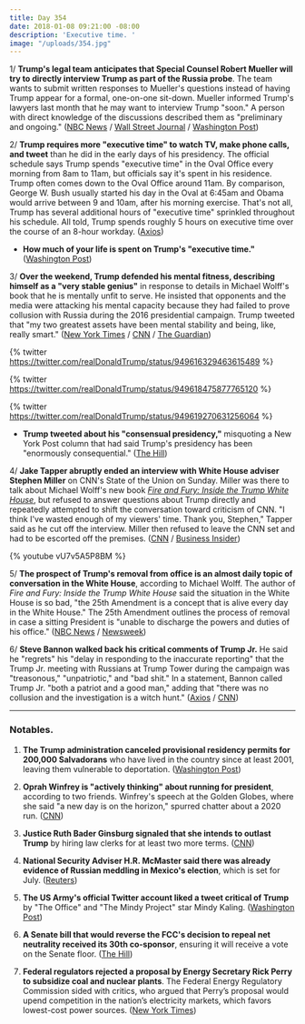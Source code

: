 ```yaml
---
title: Day 354
date: 2018-01-08 09:21:00 -08:00
description: 'Executive time. '
image: "/uploads/354.jpg"
---
```


1/ **Trump's legal team anticipates that Special Counsel Robert Mueller will try to directly interview Trump as part of the Russia probe**. The team wants to submit written responses to Mueller's questions instead of having Trump appear for a formal, one-on-one sit-down. Mueller informed Trump's lawyers last month that he may want to interview Trump "soon." A person with direct knowledge of the discussions described them as "preliminary and ongoing." ([NBC News](https://www.nbcnews.com/politics/donald-trump/initial-talks-underway-about-trump-interview-mueller-russia-probe-n835506) / [Wall Street Journal](https://www.wsj.com/articles/special-counsel-mueller-weighs-seeking-interview-with-trump-1515445766) / [Washington Post](https://www.washingtonpost.com/politics/mueller-indicates-he-will-likely-seek-interview-with-trump/2018/01/08/86100bb2-f473-11e7-beb6-c8d48830c54d_story.html))

2/ **Trump requires more "executive time" to watch TV, make phone calls, and tweet** than he did in the early days of his presidency. The official schedule says Trump spends "executive time" in the Oval Office every morning from 8am to 11am, but officials say it's spent in his residence. Trump often comes down to the Oval Office around 11am. By comparison, George W. Bush usually started his day in the Oval at 6:45am and Obama would arrive between 9 and 10am, after his morning exercise. That's not all, Trump has several additional hours of "executive time" sprinkled throughout his schedule. All told, Trump spends roughly 5 hours on executive time over the course of an 8-hour workday. ([Axios](https://www.axios.com/scoop-trumps-secret-shrinking-schedule-1515364904-ab76374a-6252-4570-a804-942b3f851840.html))

* **How much of your life is spent on Trump's "executive time."** ([Washington Post](https://www.washingtonpost.com/news/politics/wp/2018/01/08/allow-us-to-figure-out-just-how-much-of-your-life-is-spent-on-trumps-executive-time/))

3/ **Over the weekend, Trump defended his mental fitness, describing himself as a "very stable genius"** in response to details in Michael Wolff's book that he is mentally unfit to serve. He insisted that opponents and the media were attacking his mental capacity because they had failed to prove collusion with Russia during the 2016 presidential campaign. Trump tweeted that "my two greatest assets have been mental stability and being, like, really smart." ([New York Times](https://www.nytimes.com/2018/01/06/us/politics/trump-genius-mental-health.html) / [CNN](https://www.cnn.com/2018/01/06/politics/donald-trump-white-house-fitness-very-stable-genius/index.html) / [The Guardian](https://www.theguardian.com/us-news/2018/jan/06/donald-trump-tweets-mental-stability-fire-and-fury-michael-wolff))

{% twitter https://twitter.com/realDonaldTrump/status/949616329463615489 %}

{% twitter https://twitter.com/realDonaldTrump/status/949618475877765120 %}

{% twitter https://twitter.com/realDonaldTrump/status/949619270631256064 %}

* **Trump tweeted about his "consensual presidency,"** misquoting a New York Post column that had said Trump's presidency has been "enormously consequential." ([The Hill](http://thehill.com/homenews/administration/367860-trump-misquotes-ny-post-column-touts-his-consensual-presidency))

4/ **Jake Tapper abruptly ended an interview with White House adviser Stephen Miller** on CNN's State of the Union on Sunday. Miller was there to talk about Michael Wolff's new book *[Fire and Fury: Inside the Trump White House](https://www.amazon.com/Fire-Fury-Inside-Trump-White/dp/1250158060/ref=as_li_ss_tl?_encoding=UTF8&qid=&sr=&linkCode=ll1&tag=wtfjht-20&linkId=a1dbc9cbfb375d2d077e83713d4741c2)*, but refused to answer questions about Trump directly and repeatedly attempted to shift the conversation toward criticism of CNN. "I think I've wasted enough of my viewers' time. Thank you, Stephen," Tapper said as he cut off the interview. Miller then refused to leave the CNN set and had to be escorted off the premises. ([CNN](http://www.cnn.com/videos/politics/2018/01/07/white-house-adviser-stephen-miller-full-interview-sotu.cnn) / [Business Insider](http://www.businessinsider.com/stephen-miller-escorted-off-cnn-2018-1))

{% youtube vU7v5A5P8BM %}

5/ **The prospect of Trump's removal from office is an almost daily topic of conversation in the White House**, according to Michael Wolff. The author of *Fire and Fury: Inside the Trump White House* said the situation in the White House is so bad, "the 25th Amendment is a concept that is alive every day in the White House." The 25th Amendment outlines the process of removal in case a sitting President is "unable to discharge the powers and duties of his office." ([NBC News](https://www.nbcnews.com/meet-the-press/video/wolff-25th-amendment-is-discussed-in-the-white-house-every-day-1131274819537) / [Newsweek](http://www.newsweek.com/michael-wolff-says-trumps-white-house-bad-25th-amendment-mentioned-every-day-773340))

6/ **Steve Bannon walked back his critical comments of Trump Jr.** He said he "regrets" his "delay in responding to the inaccurate reporting" that the Trump Jr. meeting with Russians at Trump Tower during the campaign was "treasonous," "unpatriotic," and "bad shit." In a statement, Bannon called Trump Jr. "both a patriot and a good man," adding that "there was no collusion and the investigation is a witch hunt." ([Axios](https://www.axios.com/scoop-bannon-sends-regret-to-trump-1515329924-dbfe9439-59e0-4773-8d3d-079e5ee2b493.html) / [CNN](https://www.cnn.com/2018/01/07/politics/donald-trump-steve-bannon/index.html))

---

### Notables.

1. **The Trump administration canceled provisional residency permits for 200,000 Salvadorans** who have lived in the country since at least 2001, leaving them vulnerable to deportation. ([Washington Post](https://www.washingtonpost.com/world/national-security/trump-administration-to-end-provisional-residency-for-200000-salvadorans/2018/01/08/badfde90-f481-11e7-beb6-c8d48830c54d_story.html))

2. **Oprah Winfrey is "actively thinking" about running for president**, according to two friends. Winfrey's speech at the Golden Globes, where she said "a new day is on the horizon," spurred chatter about a 2020 run. ([CNN](http://money.cnn.com/2018/01/08/media/oprah-golden-globes/index.html))

3. **Justice Ruth Bader Ginsburg signaled that she intends to outlast Trump** by hiring law clerks for at least two more terms. ([CNN](https://www.cnn.com/2018/01/08/politics/ruth-bader-ginsburg-2020/index.html))

4. **National Security Adviser H.R. McMaster said there was already evidence of Russian meddling in Mexico's election**, which is set for July. ([Reuters](https://www.reuters.com/article/us-mexico-russia-usa/russia-meddling-in-mexican-election-white-house-aide-mcmaster-idUSKBN1EW0UD))

5. **The US Army's official Twitter account liked a tweet critical of Trump** by "The Office" and "The Mindy Project" star Mindy Kaling. ([Washington Post](https://www.washingtonpost.com/news/checkpoint/wp/2018/01/08/the-military-cant-stop-accidentally-undermining-trump-on-twitter/))

6. **A Senate bill that would reverse the FCC's decision to repeal net neutrality received its 30th co-sponsor**, ensuring it will receive a vote on the Senate floor. ([The Hill](http://thehill.com/policy/technology/367929-senate-bill-to-reverse-net-neutrality-repeal-wins-30th-co-sponsor-ensuring))

7. **Federal regulators rejected a proposal by Energy Secretary Rick Perry to subsidize coal and nuclear plants**. The Federal Energy Regulatory Commission sided with critics, who argued that Perry’s proposal would upend competition in the nation’s electricity markets, which favors lowest-cost power sources. ([New York Times](https://www.nytimes.com/2018/01/08/climate/trump-coal-nuclear.html))